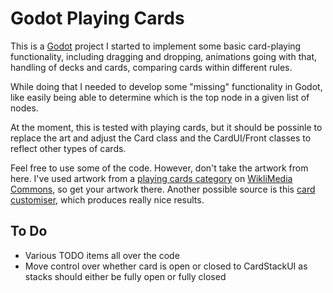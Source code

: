 Godot Playing Cards
===================

This is a [Godot](https://godotengine.org/download/preview/) project I started to implement some basic card-playing functionality,
including dragging and dropping, animations going with that, handling of decks and cards, 
comparing cards within different rules.

While doing that I needed to develop some "missing" functionality in Godot, like easily being
able to determine which is the top node in a given list of nodes. 

At the moment, this is tested with playing cards, but it should be possinle to replace the art
and adjust the Card class and the CardUI/Front classes to reflect other types of cards.

Feel free to use some of the code. However, don't take the artwork from here. I've used artwork
from a [playing cards category](https://commons.wikimedia.org/wiki/Category:SVG_complete_decks_of_playing_cards_laid_out) 
on [WikliMedia Commons](https://commons.wikimedia.org/wiki/Main_Page), so get your artwork there.
Another possible source is this [card customiser](https://www.me.uk/cards/), which produces really 
nice results.


## To Do

- Various TODO items all over the code
- Move control over whether card is open or closed to CardStackUI
  as stacks should either be fully open or fully closed
